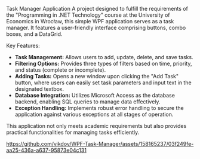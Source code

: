 Task Manager Application
A project designed to fulfill the requirements of the "Programming in .NET Technology" course at the University of Economics in Wrocław, this simple WPF application serves as a task manager. It features a user-friendly interface comprising buttons, combo boxes, and a DataGrid.

Key Features:
- **Task Management:** Allows users to add, update, delete, and save tasks.
- **Filtering Options:** Provides three types of filters based on time, priority, and status (complete or incomplete).
- **Adding Tasks:** Opens a new window upon clicking the "Add Task" button, where users can easily set task parameters and input text in the designated textbox.
- **Database Integration:** Utilizes Microsoft Access as the database backend, enabling SQL queries to manage data effectively.
- **Exception Handling:** Implements robust error handling to secure the application against various exceptions at all stages of operation.

This application not only meets academic requirements but also provides practical functionalities for managing tasks efficiently.



https://github.com/vikdov/WPF-Task-Manager/assets/158165237/03f249fe-aa25-436a-a637-95873e04c131

